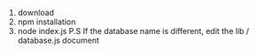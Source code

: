 1. download
2. npm installation
3. node index.js
   P.S If the database name is different, edit the lib / database.js document
